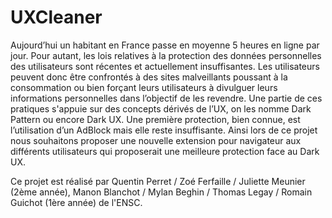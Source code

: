 # UXCleaner
Aujourd’hui un habitant en France passe en moyenne 5 heures en ligne par jour. 
Pour autant, les lois relatives à la protection des données personnelles des utilisateurs sont récentes et actuellement insuffisantes. 
Les utilisateurs peuvent donc être confrontés à des sites malveillants poussant à la consommation ou bien forçant leurs utilisateurs à divulguer leurs informations personnelles dans l’objectif de les revendre.
Une partie de ces pratiques s'appuie sur des concepts dérivés de l’UX, on les nomme Dark Pattern ou encore Dark UX. 
Une première protection, bien connue, est l’utilisation d’un AdBlock mais elle reste insuffisante. 
Ainsi lors de ce projet nous souhaitons proposer une nouvelle extension pour navigateur aux différents utilisateurs qui proposerait une meilleure protection face au Dark UX.

Ce projet est réalisé par Quentin Perret / Zoé Ferfaille / Juliette Meunier (2ème année), Manon Blanchot / Mylan Beghin / Thomas Legay / Romain Guichot (1ère année) de l'ENSC.
